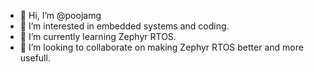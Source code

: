 - 👋 Hi, I’m @poojamg
- 👀 I’m interested in embedded systems and coding.
- 🌱 I’m currently learning Zephyr RTOS.
- 💞️ I’m looking to collaborate on making Zephyr RTOS better and more usefull.


<!---
poojamg/poojamg is a ✨ special ✨ repository because its `README.md` (this file) appears on your GitHub profile.
You can click the Preview link to take a look at your changes.
--->
